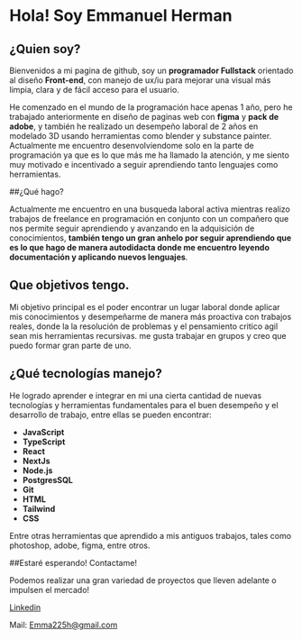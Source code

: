 # Hola! Soy Emmanuel Herman

## ¿Quien soy?

 Bienvenidos a mi pagina de github, soy un **programador Fullstack** orientado al diseño **Front-end**, con manejo de ux/iu para mejorar una visual más limpia, clara y de fácil acceso para el usuario.

 He comenzado en el mundo de la programación hace apenas 1 año, pero he trabajado anteriormente en diseño de paginas web con **figma** y **pack de adobe**, y también he realizado un desempeño laboral de 2 años en modelado 3D usando herramientas como blender y substance painter.
 Actualmente me encuentro desenvolviendome solo en la parte de programación ya que es lo que más me ha llamado la atención, y me siento muy motivado e incentivado a seguir aprendiendo tanto lenguajes como herramientas.

 ##¿Qué hago?

 Actualmente me encuentro en una busqueda laboral activa mientras realizo trabajos de freelance en programación en conjunto con un compañero que nos permite seguir aprendiendo y avanzando en la adquisición de conocimientos, **también tengo un gran anhelo por seguir aprendiendo que es lo que hago de manera autodidacta donde me encuentro leyendo documentación y aplicando nuevos lenguajes**.

 ## Que objetivos tengo.

Mi objetivo principal es el poder encontrar un lugar laboral donde aplicar mis conocimientos y desempeñarme de manera más proactiva con trabajos reales, donde la la resolución de problemas y el pensamiento critico agil sean mis herramientas recursivas.
 me gusta trabajar en grupos y creo que puedo formar gran parte de uno.

 ## ¿Qué tecnologías manejo?

 He logrado aprender e integrar en mi una cierta cantidad de nuevas tecnologías y herramientas fundamentales para el buen desempeño y el desarrollo de trabajo, entre ellas se pueden encontrar:


  * **JavaScript**
  * **TypeScript**
  * **React**
  * **NextJs**
  * **Node.js**
  * **PostgresSQL**
  * **Git**
  * **HTML**
  * **Tailwind**
  * **CSS**

Entre otras herramientas que aprendido a mis antiguos trabajos, tales como photoshop, adobe, figma, entre otros.


##Estaré esperando! Contactame!

Podemos realizar una gran variedad de proyectos que lleven adelante o impulsen el mercado!

[Linkedin](https://www.linkedin.com/in/emmanuel-herman-4b3a3b219/)

Mail: Emma225h@gmail.com
